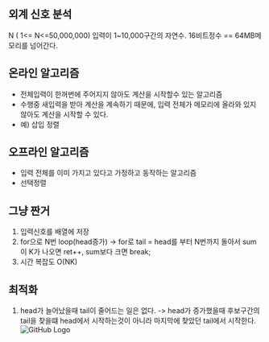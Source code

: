 ## 외계 신호 분석
N ( 1<= N<=50,000,000)
입력이 1~10,000구간의 자연수. 16비트정수 == 64MB메모리를 넘어간다.

## 온라인 알고리즘
- 전체입력이 한꺼번에 주어지지 않아도 계산을 시작할수 있는 알고리즘
- 수행중 새입력을 받아 계산을 계속하기 때문에, 입력 전체가 메모리에 올라와 있지 않아도 계산을 시작할 수 있다.
- 예) 삽입 정렬 

## 오프라인 알고리즘
- 입력 전체를 이미 가지고 있다고 가정하고 동작하는 알고리즘
- 선택정렬

## 그냥 짠거
1. 입력신호를 배열에 저장
1. for으로 N번 loop(head증가) -> for로 tail = head를 부터 N번까지 돌아서 sum이 K가 나오면 ret++, sum보다 크면 break;
1. 시간 복잡도 O(NK)

## 최적화
1. head가 늘어났을때 tail이 줄어드는 일은 없다. -> head가 증가했을때 후보구간의 tail을 찾을떄 head에서 시작하는것이 아니라 마지막에 찾았던 tail에서 시작한다.
![GitHub Logo](http://book.algospot.com/static/img/rolling-windows.png)

